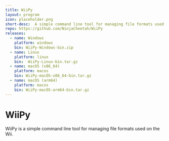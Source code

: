 ```yaml
---
title: WiiPy
layout: program
icon: placeholder.png
short-desc:  A simple command line tool for managing file formats used on the Wii.
repo: https://github.com/NinjaCheetah/WiiPy
releases:
  - name: Windows
    platform: windows
    bin: WiiPy-Windows-bin.zip
  - name: Linux
    platform: linux
    bin:  WiiPy-Linux-bin.tar.gz 
  - name: macOS (x86_64)
    platform: macos
    bin: WiiPy-macOS-x86_64-bin.tar.gz
  - name: macOS (arm64)
    platform: macos
    bin: WiiPy-macOS-arm64-bin.tar.gz
---
```


# WiiPy
WiiPy is a simple command line tool for managing file formats used on the Wii. 
